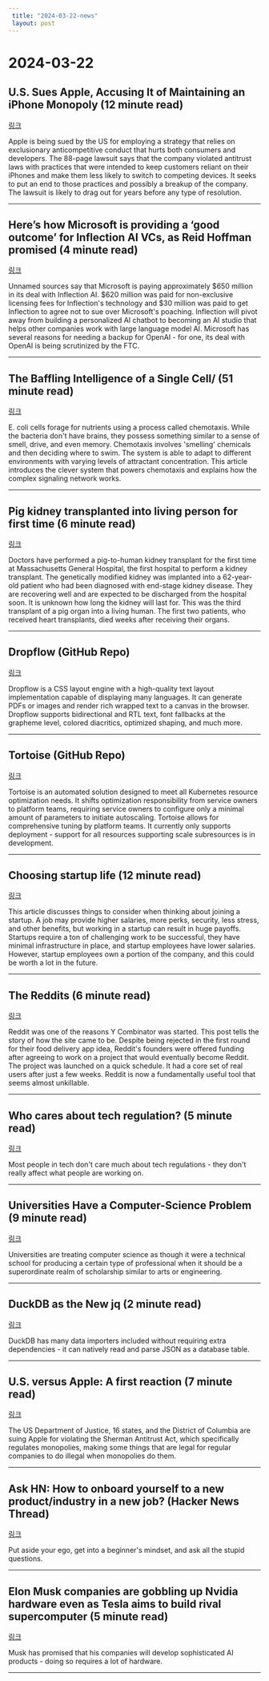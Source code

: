 ```yaml
---
 title: "2024-03-22-news"
 layout: post
---
```

<h1>2024-03-22</h1><h2>U.S. Sues Apple, Accusing It of Maintaining an iPhone Monopoly (12 minute read)</h2><p><a href="https://www.nytimes.com/2024/03/21/technology/apple-doj-lawsuit-antitrust.html?ugrp=u&amp;unlocked_article_code=1.ek0.0fRF.C1pyqxqK98p6&amp;smid=url-share&amp;utm_source=tldrnewsletter">링크</a>  </p><p>Apple is being sued by the US for employing a strategy that relies on exclusionary anticompetitive conduct that hurts both consumers and developers. The 88-page lawsuit says that the company violated antitrust laws with practices that were intended to keep customers reliant on their iPhones and make them less likely to switch to competing devices. It seeks to put an end to those practices and possibly a breakup of the company. The lawsuit is likely to drag out for years before any type of resolution. </p><hr /><h2>Here’s how Microsoft is providing a ‘good outcome’ for Inflection AI VCs, as Reid Hoffman promised (4 minute read)</h2><p><a href="https://techcrunch.com/2024/03/21/microsoft-inflection-ai-investors-reid-hoffman-bill-gates/?utm_source=tldrnewsletter">링크</a>  </p><p>Unnamed sources say that Microsoft is paying approximately $650 million in its deal with Inflection AI. $620 million was paid for non-exclusive licensing fees for Inflection's technology and $30 million was paid to get Inflection to agree not to sue over Microsoft's poaching. Inflection will pivot away from building a personalized AI chatbot to becoming an AI studio that helps other companies work with large language model AI. Microsoft has several reasons for needing a backup for OpenAI - for one, its deal with OpenAI is being scrutinized by the FTC. </p><hr /><h2>The Baffling Intelligence of a Single Cell/ (51 minute read)</h2><p><a href="https://jsomers.net/e-coli-chemotaxis/?utm_source=tldrnewsletter">링크</a>  </p><p>E. coli cells forage for nutrients using a process called chemotaxis. While the bacteria don't have brains, they possess something similar to a sense of smell, drive, and even memory. Chemotaxis involves 'smelling' chemicals and then deciding where to swim. The system is able to adapt to different environments with varying levels of attractant concentration. This article introduces the clever system that powers chemotaxis and explains how the complex signaling network works. </p><hr /><h2>Pig kidney transplanted into living person for first time (6 minute read)</h2><p><a href="https://www.cnn.com/2024/03/21/health/pig-kidney-transplant-living-person/index.html?utm_source=tldrnewsletter">링크</a>  </p><p>Doctors have performed a pig-to-human kidney transplant for the first time at Massachusetts General Hospital, the first hospital to perform a kidney transplant. The genetically modified kidney was implanted into a 62-year-old patient who had been diagnosed with end-stage kidney disease. They are recovering well and are expected to be discharged from the hospital soon. It is unknown how long the kidney will last for. This was the third transplant of a pig organ into a living human. The first two patients, who received heart transplants, died weeks after receiving their organs. </p><hr /><h2>Dropflow (GitHub Repo)</h2><p><a href="https://github.com/chearon/dropflow?utm_source=tldrnewsletter">링크</a>  </p><p>Dropflow is a CSS layout engine with a high-quality text layout implementation capable of displaying many languages. It can generate PDFs or images and render rich wrapped text to a canvas in the browser. Dropflow supports bidirectional and RTL text, font fallbacks at the grapheme level, colored diacritics, optimized shaping, and much more. </p><hr /><h2>Tortoise (GitHub Repo)</h2><p><a href="https://github.com/mercari/tortoise?utm_source=tldrnewsletter">링크</a>  </p><p>Tortoise is an automated solution designed to meet all Kubernetes resource optimization needs. It shifts optimization responsibility from service owners to platform teams, requiring service owners to configure only a minimal amount of parameters to initiate autoscaling. Tortoise allows for comprehensive tuning by platform teams. It currently only supports deployment - support for all resources supporting scale subresources is in development. </p><hr /><h2>Choosing startup life (12 minute read)</h2><p><a href="https://mirror.xyz/brunny.eth/CyjJBx4Vee-IJGyu52WNI93umtnX0LwtksFn3S3VSdI?utm_source=tldrnewsletter">링크</a>  </p><p>This article discusses things to consider when thinking about joining a startup. A job may provide higher salaries, more perks, security, less stress, and other benefits, but working in a startup can result in huge payoffs. Startups require a ton of challenging work to be successful, they have minimal infrastructure in place, and startup employees have lower salaries. However, startup employees own a portion of the company, and this could be worth a lot in the future. </p><hr /><h2>The Reddits (6 minute read)</h2><p><a href="https://www.ycombinator.com/blog/the-reddits?utm_source=tldrnewsletter">링크</a>  </p><p>Reddit was one of the reasons Y Combinator was started. This post tells the story of how the site came to be. Despite being rejected in the first round for their food delivery app idea, Reddit's founders were offered funding after agreeing to work on a project that would eventually become Reddit. The project was launched on a quick schedule. It had a core set of real users after just a few weeks. Reddit is now a fundamentally useful tool that seems almost unkillable. </p><hr /><h2>Who cares about tech regulation? (5 minute read)</h2><p><a href="https://bit.ly/491hpio">링크</a>  </p><p>Most people in tech don't care much about tech regulations - they don't really affect what people are working on. </p><hr /><h2>Universities Have a Computer-Science Problem (9 minute read)</h2><p><a href="https://www.msn.com/en-us/money/careers/universities-have-a-computer-science-problem/ar-BB1kaK1d?utm_source=tldrnewsletter">링크</a>  </p><p>Universities are treating computer science as though it were a technical school for producing a certain type of professional when it should be a superordinate realm of scholarship similar to arts or engineering. </p><hr /><h2>DuckDB as the New jq (2 minute read)</h2><p><a href="https://www.pgrs.net/2024/03/21/duckdb-as-the-new-jq/?utm_source=tldrnewsletter">링크</a>  </p><p>DuckDB has many data importers included without requiring extra dependencies - it can natively read and parse JSON as a database table. </p><hr /><h2>U.S. versus Apple: A first reaction (7 minute read)</h2><p><a href="https://sixcolors.com/post/2024/03/u-s-versus-apple-a-first-reaction/?utm_source=tldrnewsletter">링크</a>  </p><p>The US Department of Justice, 16 states, and the District of Columbia are suing Apple for violating the Sherman Antitrust Act, which specifically regulates monopolies, making some things that are legal for regular companies to do illegal when monopolies do them. </p><hr /><h2>Ask HN: How to onboard yourself to a new product/industry in a new job? (Hacker News Thread)</h2><p><a href="https://news.ycombinator.com/item?id=39777223&amp;utm_source=tldrnewsletter">링크</a>  </p><p>Put aside your ego, get into a beginner's mindset, and ask all the stupid questions. </p><hr /><h2>Elon Musk companies are gobbling up Nvidia hardware even as Tesla aims to build rival supercomputer (5 minute read)</h2><p><a href="https://www.cnbc.com/2024/03/21/elon-musk-buying-nvidia-hardware-even-as-tesla-aims-to-build-ai-rival.html?utm_source=tldrnewsletter">링크</a>  </p><p>Musk has promised that his companies will develop sophisticated AI products - doing so requires a lot of hardware. </p><hr />